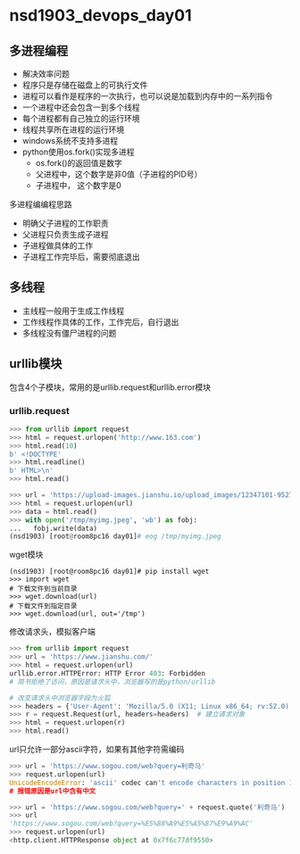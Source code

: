 # nsd1903_devops_day01

## 多进程编程

- 解决效率问题
- 程序只是存储在磁盘上的可执行文件
- 进程可以看作是程序的一次执行，也可以说是加载到内存中的一系列指令
- 一个进程中还会包含一到多个线程
- 每个进程都有自己独立的运行环境
- 线程共享所在进程的运行环境
- windows系统不支持多进程
- python使用os.fork()实现多进程
  - os.fork()的返回值是数字
  - 父进程中，这个数字是非0值（子进程的PID号）
  - 子进程中， 这个数字是0

多进程编编程思路

- 明确父子进程的工作职责
- 父进程只负责生成子进程
- 子进程做具体的工作
- 子进程工作完毕后，需要彻底退出



## 多线程

- 主线程一般用于生成工作线程
- 工作线程作具体的工作，工作完后，自行退出
- 多线程没有僵尸进程的问题

## urllib模块

包含4个子模块，常用的是urllib.request和urllib.error模块

### urllib.request

```python
>>> from urllib import request
>>> html = request.urlopen('http://www.163.com')
>>> html.read(10)
b' <!DOCTYPE'
>>> html.readline()
b' HTML>\n'
>>> html.read()

>>> url = 'https://upload-images.jianshu.io/upload_images/12347101-9527fb424c6e973d.png'
>>> html = request.urlopen(url)
>>> data = html.read()
>>> with open('/tmp/myimg.jpeg', 'wb') as fobj:
...   fobj.write(data)
(nsd1903) [root@room8pc16 day01]# eog /tmp/myimg.jpeg
```

wget模块

```shell
(nsd1903) [root@room8pc16 day01]# pip install wget
>>> import wget
# 下载文件到当前目录
>>> wget.download(url)
# 下载文件到指定目录
>>> wget.download(url, out='/tmp')
```

修改请求头，模拟客户端

```python
>>> from urllib import request
>>> url = 'https://www.jianshu.com/'
>>> html = request.urlopen(url)
urllib.error.HTTPError: HTTP Error 403: Forbidden
# 简书拒绝了访问，原因是请求头中，浏览器写的是python/urllib

# 改变请求头中浏览器字段为火狐
>>> headers = {'User-Agent': 'Mozilla/5.0 (X11; Linux x86_64; rv:52.0) Gecko/20100101 Firefox/52.0'}
>>> r = request.Request(url, headers=headers)  # 建立请求对象
>>> html = request.urlopen(r)
>>> html.read()
```

url只允许一部分ascii字符，如果有其他字符需编码

```python
>>> url = 'https://www.sogou.com/web?query=利奇马'
>>> request.urlopen(url)
UnicodeEncodeError: 'ascii' codec can't encode characters in position 15-17: ordinal not in range(128)
# 报错原因是url中含有中文

>>> url = 'https://www.sogou.com/web?query=' + request.quote('利奇马')
>>> url
'https://www.sogou.com/web?query=%E5%88%A9%E5%A5%87%E9%A9%AC'
>>> request.urlopen(url)
<http.client.HTTPResponse object at 0x7f6c77df9550>
```















